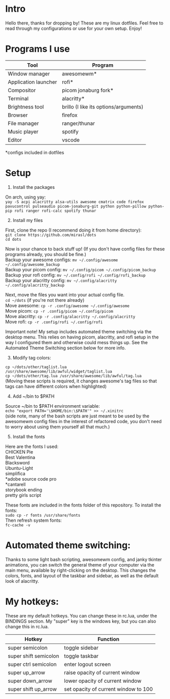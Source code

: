 # Intro    
  
Hello there, thanks for dropping by! These are my linux dotfiles. Feel free to read through my configurations or use for your own setup. Enjoy!  
  
# Programs I use  
  
| Tool                  | Program                               |  
|-----------------------|---------------------------------------|  
| Window manager        | awesomewm*                            |  
| Application launcher  | rofi*                                 |  
| Compositor            | picom jonaburg fork*                  |  
| Terminal              | alacritty*                            |  
| Brightness tool       | brillo (I like its options/arguments) |  
| Browser               | firefox                               |  
| File manager          | ranger/thunar                         |  
| Music player          | spotify                               |  
| Editor                | vscode                                |  
*configs included in dotfiles  
  
# Setup  
  
1. Install the packages  
  
On arch, using yay:  
`yay -S acpi alacritty alsa-utils awesome cmatrix code firefox pavucontrol pulseaudio picom-jonaburg-git python python-pillow python-pip rofi ranger rofi-calc spotify thunar`  
  
2. Install my files  
  
First, clone the repo (I recommend doing it from home directory):  
`git clone https://github.com/mirasl/dots`  
`cd dots`  
  
Now is your chance to back stuff up! (If you don't have config files for these programs already, you should be fine.)  
Backup your awesome configs: `mv ~/.config/awesome ~/.config/awesome_backup`  
Backup your picom config: `mv ~/.config/picom ~/.config/picom_backup`  
Backup your rofi config: `mv ~/.config/rofi ~/.config/rofi_backup`  
Backup your alacritty config: `mv ~/.config/alacritty ~/.config/alacritty_backup`  
  
Next, move the files you want into your actual config file.   
`cd ~/dots` (if you're not there already)  
Move awesome: `cp -r .config/awesome ~/.config/awesome`  
Move picom: `cp -r .config/picom ~/.config/picom`  
Move alacritty: `cp -r .config/alacritty ~/.config/alacritty`  
Move rofi: `cp -r .config/rofi ~/.config/rofi`  
  
Important note! My setup includes automated theme switching via the desktop menu. This relies on having picom, alacritty, and rofi setup in the way I configured them and otherwise could mess things up. See the Automated Theme Switching section below for more info.  
  
3. Modify tag colors:  

`cp ~/dots/other/taglist.lua /usr/share/awesome/lib/awful/widget/taglist.lua`  
`cp ~/dots/other/tag.lua /usr/share/awesome/lib/awful/tag.lua`  
(Moving these scripts is required, it changes awesome's tag files so that tags
can have different colors when highlighted)  
  
4. Add ~/bin to $PATH  
  
Source ~/bin to $PATH environment variable:  
`echo "export PATH='\$HOME/bin:\$PATH'" >> ~/.xinitrc`  
(side note, many of the bash scripts are just meant to be used by the awesomewm config files in the interest of refactored code, you don't need to worry about using them yourself all that much.)  
  
5. Install the fonts  
  
Here are the fonts I used:  
CHICKEN Pie  
Best Valentina  
Blacksword  
Ubuntu-Light  
simplifica  
*adobe source code pro  
*cantarell  
storybook ending  
pretty girls script  
  
These fonts are included in the fonts folder of this repository. To install the fonts:  
`sudo cp -r fonts /usr/share/fonts`  
Then refresh system fonts:  
`fc-cache -v`  
  
# Automated theme switching:  
Thanks to some light bash scripting, awesomewm config, and janky tkinter animations, you can switch the general theme of your computer via the main menu, available by right-clicking on the desktop. This changes the colors, fonts, and layout of the taskbar and sidebar, as well as the default look of alacritty.
  
# My hotkeys:  
  
These are my default hotkeys. You can change these in rc.lua, under the BINDINGS section. My "super" key is the windows key, but you can also change this in rc.lua.  
  
| Hotkey                | Function                              |
|-----------------------|---------------------------------------|
| super semicolon       | toggle sidebar                        |  
| super shift semicolon | toggle taskbar                        |  
| super ctrl semicolon  | enter logout screen                   |  
| super up_arrow        | raise opacity of current window       |  
| super down_arrow      | lower opacity of current window       |  
| super shift up_arrow  | set opacity of current window to 100  |  
